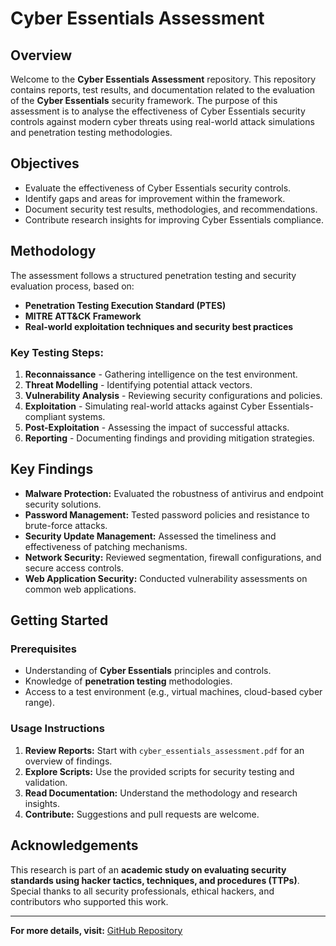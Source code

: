 # Cyber Essentials Assessment

## Overview
Welcome to the **Cyber Essentials Assessment** repository. This repository contains reports, test results, and documentation related to the evaluation of the **Cyber Essentials** security framework. The purpose of this assessment is to analyse the effectiveness of Cyber Essentials security controls against modern cyber threats using real-world attack simulations and penetration testing methodologies.

## Objectives
- Evaluate the effectiveness of Cyber Essentials security controls.
- Identify gaps and areas for improvement within the framework.
- Document security test results, methodologies, and recommendations.
- Contribute research insights for improving Cyber Essentials compliance.

## Methodology
The assessment follows a structured penetration testing and security evaluation process, based on:
- **Penetration Testing Execution Standard (PTES)**
- **MITRE ATT&CK Framework**
- **Real-world exploitation techniques and security best practices**

### Key Testing Steps:
1. **Reconnaissance** - Gathering intelligence on the test environment.
2. **Threat Modelling** - Identifying potential attack vectors.
3. **Vulnerability Analysis** - Reviewing security configurations and policies.
4. **Exploitation** - Simulating real-world attacks against Cyber Essentials-compliant systems.
5. **Post-Exploitation** - Assessing the impact of successful attacks.
6. **Reporting** - Documenting findings and providing mitigation strategies.

## Key Findings
- **Malware Protection:** Evaluated the robustness of antivirus and endpoint security solutions.
- **Password Management:** Tested password policies and resistance to brute-force attacks.
- **Security Update Management:** Assessed the timeliness and effectiveness of patching mechanisms.
- **Network Security:** Reviewed segmentation, firewall configurations, and secure access controls.
- **Web Application Security:** Conducted vulnerability assessments on common web applications.

## Getting Started
### Prerequisites
- Understanding of **Cyber Essentials** principles and controls.
- Knowledge of **penetration testing** methodologies.
- Access to a test environment (e.g., virtual machines, cloud-based cyber range).

### Usage Instructions
1. **Review Reports:** Start with `cyber_essentials_assessment.pdf` for an overview of findings.
2. **Explore Scripts:** Use the provided scripts for security testing and validation.
3. **Read Documentation:** Understand the methodology and research insights.
4. **Contribute:** Suggestions and pull requests are welcome.



## Acknowledgements
This research is part of an **academic study on evaluating security standards using hacker tactics, techniques, and procedures (TTPs)**. Special thanks to all security professionals, ethical hackers, and contributors who supported this work.

---

**For more details, visit:** [GitHub Repository](https://github.com/PatrickWake/Cyber-Essentials-Assessment)

